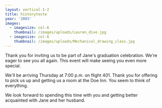 ```yaml
---
layout: vertical-1-2
title: historyteste
year: '2003'
images:
  - imagesize: col-6
    thumbnail: /images/uploads/Lauren_dive.jpg
  - imagesize: col-6
    thumbnail: /images/uploads/Mechanical_drawing_class.jpg
---
```

Thank you for inviting us to be part of Jane's graduation celebration. We're eager to see you all again. This event will make seeing you even more special.



We'll be arriving Thursday at 7:00 p.m. on flight 401. Thank you for offering to pick us up and getting us a room at the Doe Inn. You seem to think of everything.



We look forward to spending this time with you and getting better acquainted with Jane and her husband.
